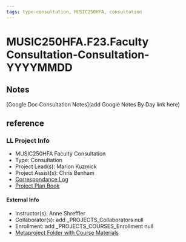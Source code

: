 ```yaml
---
tags: type-consultation, MUSIC250HFA, consultation
---
```

# MUSIC250HFA.F23.Faculty Consultation-Consultation-YYYYMMDD

## Notes
[Google Doc Consultation Notes](add Google Notes By Day link here)

## reference
### LL Project Info
* MUSIC250HFA Faculty Consultation
* Type: Consultation
* Project Lead(s): Marlon Kuzmick
* Project Assist(s): Chris Benham
* [Correspondance Log](https://drive.google.com/drive/folders/1VzSyCfWQ2eoZPfw4N2fp17G3kV-k37Z8?usp=drive_link)
* [Project Plan Book](https://hackmd.io/@ll-23-24/SknRaeSRh)

#### External Info
* Instructor(s): Anne Shreffler
* Collaborator(s): add _PROJECTS_Collaborators null
* Enrollment: add _PROJECTS_COURSES_Enrollment null
* [Metaproject Folder with Course Materials](https://drive.google.com/drive/folders/1aj86BzJY-iFLEI5OvSm7z1j8xa8SH2xM)
